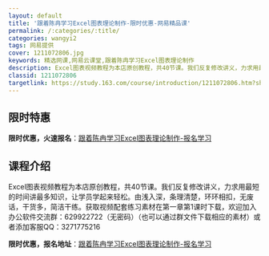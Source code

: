 ```yaml
---
layout: default
title: '跟着陈冉学习Excel图表理论制作-限时优惠-网易精品课'
permalink: /:categories/:title/
categories: wangyi2
tags: 网易提供
cover: 1211072806.jpg
keywords: 精选网课,网易云课堂,跟着陈冉学习Excel图表理论制作
description: Excel图表视频教程为本店原创教程，共40节课。我们反复修改讲义，力求用最短的时间讲最多知识，让学员学起来轻松。由浅入
classid: 1211072806
targetlink: https://study.163.com/course/introduction/1211072806.htm?share=1&shareId=1025206652&utm_campaign=share&utm_medium=iphoneShare&utm_source=&utm_u=1025206652
---
```


## 限时特惠

**限时优惠，火速报名**：[跟着陈冉学习Excel图表理论制作-报名学习](https://study.163.com/course/introduction/1211072806.htm?share=1&shareId=1025206652&utm_campaign=share&utm_medium=iphoneShare&utm_source=&utm_u=1025206652)

## 课程介绍

Excel图表视频教程为本店原创教程，共40节课。我们反复修改讲义，力求用最短的时间讲最多知识，让学员学起来轻松。由浅入深，条理清楚，环环相扣，无废话，干货多，简洁干练。获取视频配套练习素材在第一章第1课时下载，欢迎加入办公软件交流群：629922722（无密码）（也可以通过群文件下载相应的素材）或者添加客服QQ：3271775216

**限时优惠，报名地址**：[跟着陈冉学习Excel图表理论制作-报名学习](https://study.163.com/course/introduction/1211072806.htm?share=1&shareId=1025206652&utm_campaign=share&utm_medium=iphoneShare&utm_source=&utm_u=1025206652)

